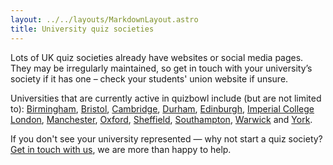 ```yaml
---
layout: ../../layouts/MarkdownLayout.astro
title: University quiz societies
---
```


Lots of UK quiz societies already have websites or social media pages. They may be irregularly maintained, so get in touch with your university’s society if it has one – check your students' union website if unsure.

Universities that are currently active in quizbowl include (but are not limited to): [Birmingham](https://www.guildofstudents.com/organisation/38763/), [Bristol](https://www.facebook.com/BrizQuiz/), [Cambridge](https://www.cambridgesu.co.uk/organisation/quizsoc/), [Durham](https://www.durhamsu.com/groups/quiz-society), [Edinburgh](https://edin.eusa.ed.ac.uk/activities/view/quizsoc), [Imperial College London](https://www.imperialcollegeunion.org/activities/a-to-z/quiz), [Manchester](https://manchesterstudentsunion.com/activities/view/muqs), [Oxford](https://users.ox.ac.uk/~quiz/index.shtml), [Sheffield](https://su.sheffield.ac.uk/activities/view/quiz-society), [Southampton](https://www.susu.org/groups/university-of-southampton-quiz-society), [Warwick](https://www.warwicksu.com/societies-sports/societies/quizsoc/) and [York](https://yusu.org/activities/view/quiz_society).

If you don't see your university represented &mdash; why not start a quiz society? [Get in touch with us](/contact), we are more than happy to help.
